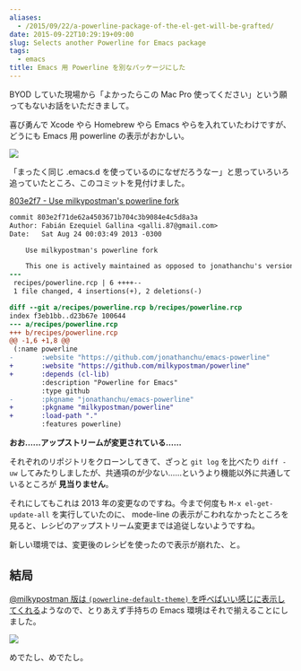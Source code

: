 ```yaml
---
aliases:
  - /2015/09/22/a-powerline-package-of-the-el-get-will-be-grafted/
date: 2015-09-22T10:29:19+09:00
slug: Selects another Powerline for Emacs package
tags:
  - emacs
title: Emacs 用 Powerline を別なパッケージにした
---
```


BYOD していた現場から「よかったらこの Mac Pro 使ってください」という願ってもないお話をいただきまして。

喜び勇んで Xcode やら Homebrew やら Emacs やらを入れていたわけですが、どうにも Emacs 用 powerline の表示がおかしい。

![](/media/2015-09-22_powerline/broken.png)

「まったく同じ .emacs.d を使っているのになぜだろうなー」と思っていろいろ追っていたところ、このコミットを見付けました。

[803e2f7 - Use milkypostman's powerline fork][803e2f7]

```diff
commit 803e2f71de62a4503671b704c3b9084e4c5d8a3a
Author: Fabián Ezequiel Gallina <galli.87@gmail.com>
Date:   Sat Aug 24 00:03:49 2013 -0300

    Use milkypostman's powerline fork

    This one is actively maintained as opposed to jonathanchu's version.
---
 recipes/powerline.rcp | 6 ++++--
 1 file changed, 4 insertions(+), 2 deletions(-)

diff --git a/recipes/powerline.rcp b/recipes/powerline.rcp
index f3eb1bb..d23b67e 100644
--- a/recipes/powerline.rcp
+++ b/recipes/powerline.rcp
@@ -1,6 +1,8 @@
 (:name powerline
-       :website "https://github.com/jonathanchu/emacs-powerline"
+       :website "https://github.com/milkypostman/powerline"
+       :depends (cl-lib)
        :description "Powerline for Emacs"
        :type github
-       :pkgname "jonathanchu/emacs-powerline"
+       :pkgname "milkypostman/powerline"
+       :load-path "."
        :features powerline)
```

**おお……アップストリームが変更されている……**

それぞれのリポジトリをクローンしてきて、ざっと `git log` を比べたり `diff -uw` してみたりしましたが、共通項のが少ない……というより機能以外に共通しているところが **見当りません**。

それにしてもこれは 2013 年の変更なのですね。今まで何度も `M-x el-get-update-all` を実行していたのに、 mode-line の表示がこわれなかったところを見ると、レシピのアップストリーム変更までは追従しないようですね。

新しい環境では、変更後のレシピを使ったので表示が崩れた、と。

## 結局

[@milkypostman 版は `(powerline-default-theme)` を呼べばいい感じに表示してくれる][powerline-installation]ようなので、とりあえず手持ちの Emacs 環境はそれで揃えることにしました。

![](/media/2015-09-22_powerline/normal.png)

めでたし、めでたし。

[803e2f7]: https://github.com/dimitri/el-get/commit/803e2f7

[powerline-installation]: https://github.com/milkypostman/powerline#installation
